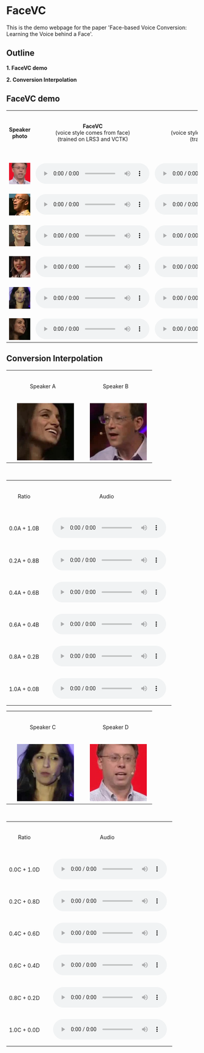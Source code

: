 # FaceVC

This is the demo webpage for the paper 'Face-based Voice Conversion: Learning the Voice behind a Face'.


## Outline

**1. FaceVC demo**

**2. Conversion Interpolation**


## FaceVC demo

<table border="0" cellpadding="0" cellspacing="0" style="width: 100%;">
<tbody>
    <tr>
        <td ALIGN=CENTER valign=CENTER>　<p><b>Speaker photo</b></p>　</td>
        <td ALIGN=CENTER valign=CENTER>　<p><b>FaceVC</b><br>(voice style comes from face)<br>(trained on LRS3 and VCTK)</p>　</td>
        <td ALIGN=CENTER valign=CENTER>　<p><b>AutoVC</b><br>(voice style comes from speech)<br>(trained on LRS3)</p>　</td>
        <td ALIGN=CENTER valign=CENTER>　<p><b>Ground Truth<b></p>　</td>
    </tr>
    <tr>
        <td ALIGN=CENTER>　<img alt="" src="img/male/06M8qY7Q74Y_00015.jpg" width="150"/>　</td>
        <td ALIGN=CENTER VALIGN=CENTER>　<audio
            controls
            src="Gwarp_fixG_MSE_tune1/p333_027.npyx06M8qY7Q74Y-00001.npy.wav">
                Your browser does not support the
                <code>audio</code> element.
        </audio>　</td>
        <td ALIGN=CENTER VALIGN=CENTER>　<audio
            controls
            src="embeds_sound_270085_32_256_512_32_l1loss_lambda1_2280000/p333_027.npyx06M8qY7Q74Y-00001.npy.wav">
                Your browser does not support the
                <code>audio</code> element.
        </audio>　</td>
        <td ALIGN=CENTER VALIGN=CENTER>　<audio
            controls
            src="GT/06M8qY7Q74Y-00001.wav">
                Your browser does not support the
                <code>audio</code> element.
        </audio>　</td>
    </tr>
    <tr>
        <td ALIGN=CENTER>　<img alt="" src="img/male/05jJodDVJRQ_00032.jpg" width="150"/>　</td>
        <td ALIGN=CENTER VALIGN=CENTER>　<audio
            controls
            src="Gwarp_fixG_MSE_tune1/p333_027.npyx05jJodDVJRQ-00002.npy.wav">
                Your browser does not support the
                <code>audio</code> element.
        </audio>　</td>
        <td ALIGN=CENTER VALIGN=CENTER>　<audio
            controls
            src="embeds_sound_270085_32_256_512_32_l1loss_lambda1_2280000/p333_027.npyx05jJodDVJRQ-00002.npy.wav">
                Your browser does not support the
                <code>audio</code> element.
        </audio>　</td>
        <td ALIGN=CENTER VALIGN=CENTER>　<audio
            controls
            src="GT/05jJodDVJRQ-00002.wav">
                Your browser does not support the
                <code>audio</code> element.
        </audio>　</td>
    </tr>
    <tr>
        <td ALIGN=CENTER>　<img alt="" src="img/male/MHN1gqrXMUM_00007.jpg" width="150"/>　</td>
        <td ALIGN=CENTER VALIGN=CENTER>　<audio
            controls
            src="Gwarp_fixG_MSE_tune1/p333_027.npyxMHN1gqrXMUM-00024.npy.wav">
                Your browser does not support the
                <code>audio</code> element.
        </audio>　</td>
        <td ALIGN=CENTER VALIGN=CENTER>　<audio
            controls
            src="embeds_sound_270085_32_256_512_32_l1loss_lambda1_2280000/p333_027.npyxMHN1gqrXMUM-00024.npy.wav">
                Your browser does not support the
                <code>audio</code> element.
        </audio>　</td>
        <td ALIGN=CENTER VALIGN=CENTER>　<audio
            controls
            src="GT/MHN1gqrXMUM-00001.wav">
                Your browser does not support the
                <code>audio</code> element.
        </audio>　</td>
    </tr>
    <tr>
        <td ALIGN=CENTER>　<img alt="" src="img/female/0wpCZxiAQzw_00037.jpg" width="150"/>　</td>
        <td ALIGN=CENTER VALIGN=CENTER>　<audio
            controls
            src="Gwarp_fixG_MSE_tune1/p333_027.npyx0wpCZxiAQzw-00001.npy.wav">
                Your browser does not support the
                <code>audio</code> element.
        </audio>　</td>
        <td ALIGN=CENTER VALIGN=CENTER>　<audio
            controls
            src="embeds_sound_270085_32_256_512_32_l1loss_lambda1_2280000/p333_027.npyx0wpCZxiAQzw-00001.npy.wav">
                Your browser does not support the
                <code>audio</code> element.
        </audio>　</td>
        <td ALIGN=CENTER VALIGN=CENTER>　<audio
            controls
            src="GT/0wpCZxiAQzw-00001.wav">
                Your browser does not support the
                <code>audio</code> element.
        </audio>　</td>
    </tr>
    <tr>
        <td ALIGN=CENTER>　<img alt="" src="img/female/0akiEFwtkyA_00004.jpg" width="150"/>　</td>
        <td ALIGN=CENTER VALIGN=CENTER>　<audio
            controls
            src="Gwarp_fixG_MSE_tune1/p333_027.npyx0akiEFwtkyA-00001.npy.wav">
                Your browser does not support the
                <code>audio</code> element.
        </audio>　</td>
        <td ALIGN=CENTER VALIGN=CENTER>　<audio
            controls
            src="embeds_sound_270085_32_256_512_32_l1loss_lambda1_2280000/p333_027.npyx0akiEFwtkyA-00001.npy.wav">
                Your browser does not support the
                <code>audio</code> element.
        </audio>　</td>
        <td ALIGN=CENTER VALIGN=CENTER>　<audio
            controls
            src="GT/0akiEFwtkyA-00001.wav">
                Your browser does not support the
                <code>audio</code> element.
        </audio>　</td>
    </tr>
    <tr>
        <td ALIGN=CENTER>　<img alt="" src="img/female/0SW0HFy9Et4_00011.jpg" width="150"/>　</td>
        <td ALIGN=CENTER VALIGN=CENTER>　<audio
            controls
            src="Gwarp_fixG_MSE_tune1/p333_027.npyx0SW0HFy9Et4-00001.npy.wav">
                Your browser does not support the
                <code>audio</code> element.
        </audio>　</td>
        <td ALIGN=CENTER VALIGN=CENTER>　<audio
            controls
            src="embeds_sound_270085_32_256_512_32_l1loss_lambda1_2280000/p333_027.npyx0SW0HFy9Et4-00001.npy.wav">
                Your browser does not support the
                <code>audio</code> element.
        </audio>　</td>
        <td ALIGN=CENTER VALIGN=CENTER>　<audio
            controls
            src="GT/0SW0HFy9Et4-00001.wav">
                Your browser does not support the
                <code>audio</code> element.
        </audio>　</td>
    </tr>
</tbody></table>

<h2>Conversion Interpolation</h2>

<table border="0" cellpadding="0" cellspacing="0" style="width: 100%;">
    <tr>
        <td ALIGN=CENTER>　<p>Speaker A</p>　</td>
        <td ALIGN=CENTER>　<p>Speaker B</p>　</td>
    </tr>
    <tr>
        <td ALIGN=CENTER>　<img alt="" src="img/female/0SW0HFy9Et4_00011.jpg"  width="150"/>　</td>
        <td ALIGN=CENTER>　<img alt="" src="img/male/08ZWROqoTZo_00026.jpg"  width="150"/>　</td>
    </tr>
</table>
<br>
<table border="0" cellpadding="0" cellspacing="0" style="width: 100%;">
<tbody>
    <tr>
        <td ALIGN=CENTER valign=CENTER>　<p>Ratio</p>　</td>
        <td ALIGN=CENTER valign=CENTER>　<p>Audio</p>　</td>
    </tr>
    <tr>
        <td ALIGN=CENTER>　<p>0.0A + 1.0B</p>　</td>
        <td ALIGN=CENTER VALIGN=CENTER>　<audio
            controls
            src="Gwarp_fixG_MSE_tune1_inter/p237_086.npyx0SW0HFy9Et4-00002.npy_08ZWROqoTZo-00005.npy_1.0.wav">
                Your browser does not support the
                <code>audio</code> element.
        </audio>　</td>
    </tr>
    <tr>
        <td ALIGN=CENTER>　<p>0.2A + 0.8B</p>　</td>
        <td ALIGN=CENTER VALIGN=CENTER>　<audio
            controls
            src="Gwarp_fixG_MSE_tune1_inter/p237_086.npyx0SW0HFy9Et4-00002.npy_08ZWROqoTZo-00005.npy_0.8.wav">
                Your browser does not support the
                <code>audio</code> element.
        </audio>　</td>
    </tr>
    <tr>
        <td ALIGN=CENTER>　<p>0.4A + 0.6B</p>　</td>
        <td ALIGN=CENTER VALIGN=CENTER>　<audio
            controls
            src="Gwarp_fixG_MSE_tune1_inter/p237_086.npyx0SW0HFy9Et4-00002.npy_08ZWROqoTZo-00005.npy_0.6.wav">
                Your browser does not support the
                <code>audio</code> element.
        </audio>　</td>
    </tr>
    <tr>
        <td ALIGN=CENTER>　<p>0.6A + 0.4B</p>　</td>
        <td ALIGN=CENTER VALIGN=CENTER>　<audio
            controls
            src="Gwarp_fixG_MSE_tune1_inter/p237_086.npyx0SW0HFy9Et4-00002.npy_08ZWROqoTZo-00005.npy_0.4.wav">
                Your browser does not support the
                <code>audio</code> element.
        </audio>　</td>
    </tr>
    <tr>
        <td ALIGN=CENTER>　<p>0.8A + 0.2B</p>　</td>
        <td ALIGN=CENTER VALIGN=CENTER>　<audio
            controls
            src="Gwarp_fixG_MSE_tune1_inter/p237_086.npyx0SW0HFy9Et4-00002.npy_08ZWROqoTZo-00005.npy_0.2.wav">
                Your browser does not support the
                <code>audio</code> element.
        </audio>　</td>
    </tr>
    <tr>
        <td ALIGN=CENTER>　<p>1.0A + 0.0B</p>　</td>
        <td ALIGN=CENTER VALIGN=CENTER>　<audio
            controls
            src="Gwarp_fixG_MSE_tune1_inter/p237_086.npyx0SW0HFy9Et4-00002.npy_08ZWROqoTZo-00005.npy_0.0.wav">
                Your browser does not support the
                <code>audio</code> element.
        </audio>　</td>
    </tr>
</tbody></table>

<table border="0" cellpadding="0" cellspacing="0" style="width: 100%;">
    <tr>
        <td ALIGN=CENTER>　<p>Speaker C</p>　</td>
        <td ALIGN=CENTER>　<p>Speaker D</p>　</td>
    </tr>
    <tr>
        <td ALIGN=CENTER>　<img alt="" src="img/female/0akiEFwtkyA_00004.jpg"  width="150"/>　</td>
        <td ALIGN=CENTER>　<img alt="" src="img/male/06M8qY7Q74Y_00015.jpg"  width="150"/>　</td>
    </tr>
</table>
<br>
<table border="0" cellpadding="0" cellspacing="0" style="width: 100%;">
<tbody>
    <tr>
        <td ALIGN=CENTER valign=CENTER>　<p>Ratio</p>　</td>
        <td ALIGN=CENTER valign=CENTER>　<p>Audio</p>　</td>
    </tr>
    <tr>
        <td ALIGN=CENTER>　<p>0.0C + 1.0D</p>　</td>
        <td ALIGN=CENTER VALIGN=CENTER>　<audio
            controls
            src="Gwarp_fixG_MSE_tune1_inter/p266_243.npyx0akiEFwtkyA-00001.npy_06M8qY7Q74Y-00001.npy_1.0.wav">
                Your browser does not support the
                <code>audio</code> element.
        </audio>　</td>
    </tr>
    <tr>
        <td ALIGN=CENTER>　<p>0.2C + 0.8D</p>　</td>
        <td ALIGN=CENTER VALIGN=CENTER>　<audio
            controls
            src="Gwarp_fixG_MSE_tune1_inter/p266_243.npyx0akiEFwtkyA-00001.npy_06M8qY7Q74Y-00001.npy_0.8.wav">
                Your browser does not support the
                <code>audio</code> element.
        </audio>　</td>
    </tr>
    <tr>
        <td ALIGN=CENTER>　<p>0.4C + 0.6D</p>　</td>
        <td ALIGN=CENTER VALIGN=CENTER>　<audio
            controls
            src="Gwarp_fixG_MSE_tune1_inter/p266_243.npyx0akiEFwtkyA-00001.npy_06M8qY7Q74Y-00001.npy_0.6.wav">
                Your browser does not support the
                <code>audio</code> element.
        </audio>　</td>
    </tr>
    <tr>
        <td ALIGN=CENTER>　<p>0.6C + 0.4D</p>　</td>
        <td ALIGN=CENTER VALIGN=CENTER>　<audio
            controls
            src="Gwarp_fixG_MSE_tune1_inter/p266_243.npyx0akiEFwtkyA-00001.npy_06M8qY7Q74Y-00001.npy_0.4.wav">
                Your browser does not support the
                <code>audio</code> element.
        </audio>　</td>
    </tr>
    <tr>
        <td ALIGN=CENTER>　<p>0.8C + 0.2D</p>　</td>
        <td ALIGN=CENTER VALIGN=CENTER>　<audio
            controls
            src="Gwarp_fixG_MSE_tune1_inter/p266_243.npyx0akiEFwtkyA-00001.npy_06M8qY7Q74Y-00001.npy_0.2.wav">
                Your browser does not support the
                <code>audio</code> element.
        </audio>　</td>
    </tr>
    <tr>
        <td ALIGN=CENTER>　<p>1.0C + 0.0D</p>　</td>
        <td ALIGN=CENTER VALIGN=CENTER>　<audio
            controls
            src="Gwarp_fixG_MSE_tune1_inter/p266_243.npyx0akiEFwtkyA-00001.npy_06M8qY7Q74Y-00001.npy_0.0.wav">
                Your browser does not support the
                <code>audio</code> element.
        </audio>　</td>
    </tr>
</tbody></table>
